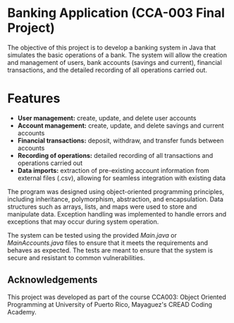 
# Banking Application (CCA-003 Final Project)

The objective of this project is to develop a banking system in Java that simulates the basic operations of a bank. The system will allow the creation and management of users, bank accounts (savings and current), financial transactions, and the detailed recording of all operations carried out.




# Features

+ **User management:** create, update, and delete user accounts
+ **Account management:** create, update, and delete savings and current accounts
+  **Financial transactions:** deposit, withdraw, and transfer funds between accounts 
+ **Recording of operations:** detailed recording of all transactions and operations carried out 
+ **Data imports:** extraction of pre-existing account information from external files (.csv), allowing for seamless integration with existing data

The program was designed using object-oriented programming principles, including inheritance, polymorphism, abstraction, and encapsulation. Data structures such as arrays, lists, and maps were used to store and manipulate data. Exception handling was implemented to handle errors and exceptions that may occur during system operation.

The system can be tested using the provided _Main.java_ or _MainAccounts.java_ files to ensure that it meets the requirements and behaves as expected. The tests are meant to ensure that the system is secure and resistant to common vulnerabilities.



## Acknowledgements

This project was developed as part of the course CCA003: Object Oriented Programming at University of Puerto Rico, Mayaguez's CREAD Coding Academy.


